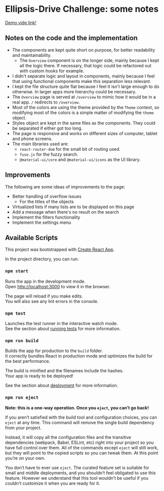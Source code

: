 # Ellipsis-Drive Challenge: some notes

[Demo vide link!](https://youtu.be/rKSvPeR1zgo)

## Notes on the code and the implementation

- The components are kept quite short on purpose, for better readability and maintainability.
  - The `Overview` component is on the longer side, mainly because I kept all the logic there. If necessary, that logic could be refactored out with custom hooks for example.
- I didn't separate logic and layout in components, mainly because I feel that using functional components make this separation less relevant.
- I kept the file structure quite flat because I feel it isn't large enough to do otherwise. In larger apps more hierarchy could be necessary.
- The `Overview` page is served at `/overview` to mimic how it would be in a real app. `/` redirects to `/overview`.
- Most of the colors are using the theme provided by the `Theme` context, so modifying most of the colors is a simple matter of modifying the `theme` object.
- Styles object are kept in the same files as the components. They could be separated if either got too long.
- The page is responsive and works on different sizes of computer, tablet and phone screens.
- The main libraries used are:
  - `react-router-dom` for the small bit of routing used.
  - `fuse.js` for the fuzzy search.
  - `@material-ui/core` and `@material-ui/icons` as the UI library.

## Improvements

The following are some ideas of improvements to the page:
- Better handling of overflow issues
  - For the titles of the objects
- Virtualized lists if many lists are to be displayed on this page
- Add a message when there's no result on the search
- Implement the filters functionality
- Implement the settings menu


## Available Scripts

This project was bootstrapped with [Create React App](https://github.com/facebook/create-react-app).

In the project directory, you can run:

### `npm start`

Runs the app in the development mode.\
Open [http://localhost:3000](http://localhost:3000) to view it in the browser.

The page will reload if you make edits.\
You will also see any lint errors in the console.

### `npm test`

Launches the test runner in the interactive watch mode.\
See the section about [running tests](https://facebook.github.io/create-react-app/docs/running-tests) for more information.

### `npm run build`

Builds the app for production to the `build` folder.\
It correctly bundles React in production mode and optimizes the build for the best performance.

The build is minified and the filenames include the hashes.\
Your app is ready to be deployed!

See the section about [deployment](https://facebook.github.io/create-react-app/docs/deployment) for more information.

### `npm run eject`

**Note: this is a one-way operation. Once you `eject`, you can’t go back!**

If you aren’t satisfied with the build tool and configuration choices, you can `eject` at any time. This command will remove the single build dependency from your project.

Instead, it will copy all the configuration files and the transitive dependencies (webpack, Babel, ESLint, etc) right into your project so you have full control over them. All of the commands except `eject` will still work, but they will point to the copied scripts so you can tweak them. At this point you’re on your own.

You don’t have to ever use `eject`. The curated feature set is suitable for small and middle deployments, and you shouldn’t feel obligated to use this feature. However we understand that this tool wouldn’t be useful if you couldn’t customize it when you are ready for it.

